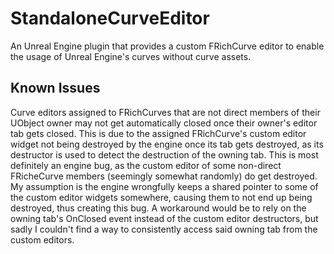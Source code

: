 # StandaloneCurveEditor
An Unreal Engine plugin that provides a custom FRichCurve editor to enable the usage of Unreal Engine's curves without curve assets.

## Known Issues
Curve editors assigned to FRichCurves that are not direct members of their UObject owner may not get automatically closed once their owner's editor tab gets closed.
This is due to the assigned FRichCurve's custom editor widget not being destroyed by the engine once its tab gets destroyed, as its destructor is used to detect the destruction of the owning tab.
This is most definitely an engine bug, as the custom editor of some non-direct FRicheCurve members (seemingly somewhat randomly) do get destroyed.
My assumption is the engine wrongfully keeps a shared pointer to some of the custom editor widgets somewhere, causing them to not end up being destroyed, thus creating this bug.
A workaround would be to rely on the owning tab's OnClosed event instead of the custom editor destructors, but sadly I couldn't find a way to consistently access said owning tab from the custom editors.
